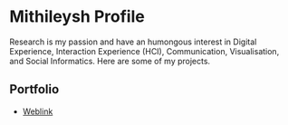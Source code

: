 # Mithileysh Profile
Research is my passion and have an humongous interest in Digital Experience, Interaction Experience (HCI), Communication, Visualisation, and Social Informatics. Here are some of my projects.

## Portfolio 
- [Weblink](https://mithileysh.github.io/Mit-Portfolio/)

